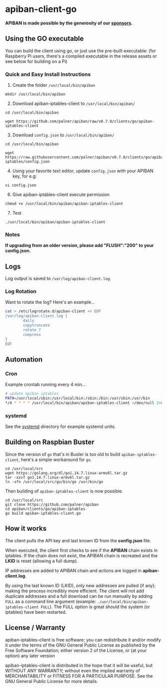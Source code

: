 # apiban-client-go

**APIBAN is made possible by the generosity of our [sponsors](https://apiban.org/doc.html#sponsors).**

## Using the GO executable

You can build the client using go, or just use the pre-built executable: (for Raspberry Pi users, there's a compiled executable in the release assets or see below for building on a Pi)

### Quick and Easy Install Instructions

1. Create the folder `/usr/local/bin/apiban`
  
```shell 
mkdir /usr/local/bin/apiban 
```

2. Download apiban-iptables-client to `/usr/local/bin/apiban/`
    
```shell 
cd /usr/local/bin/apiban    
```

```shell 
wget https://github.com/palner/apiban/raw/v0.7.0/clients/go/apiban-iptables-client   
```

3. Download `config.json` to `/usr/local/bin/apiban/`

```shell
cd /usr/local/bin/apiban
```

```shell
wget https://raw.githubusercontent.com/palner/apiban/v0.7.0/clients/go/apiban-iptables/config.json
```

4. Using your favorite text editor, update `config.json` with your APIBAN key, for e.g:

```shell
vi config.json
```

6. Give apiban-iptables-client execute permission

```shell
chmod +x /usr/local/bin/apiban/apiban-iptables-client
```

7. Test

```shell 
./usr/local/bin/apiban/apiban-iptables-client 
```

### Notes

**If upgrading from an older version, please add "FLUSH":"200" to your config.json.**

## Logs

Log output is saved to `/var/log/apiban-client.log`. 

### Log Rotation

Want to rotate the log? Here's an example...

```bash
cat > /etc/logrotate.d/apiban-client << EOF
/var/log/apiban-client.log {
        daily
        copytruncate
        rotate 7
        compress
}
EOF
```

## Automation

### Cron

Example crontab running every 4 min...

```bash
# update apiban iptables
PATH=/usr/local/sbin:/usr/local/bin:/sbin:/bin:/usr/sbin:/usr/bin
*/4 * * * * /usr/local/bin/apiban/apiban-iptables-client >/dev/null 2>&1
```

### systemd

See the [systemd](systemd/) directory for example systemd units.

## Building on Raspbian Buster

Since the version of `go` that's in Buster is too old to build `apiban-iptables-client`, here's a simple workaround for `go`.

```
cd /usr/local/src
wget https://golang.org/dl/go1.14.7.linux-armv6l.tar.gz
tar -xzvf go1.14.7.linux-armv6l.tar.gz
ln -sfn /usr/local/src/go/bin/go /usr/bin/go
```

Then building of `apiban-iptables-client` is now possible.

```
cd /usr/local/src
git clone https://github.com/palner/apiban
cd apiban/clients/go/apiban-iptables
go build apiban-iptables-client.go
```

## How it works

The client pulls the API key and last known ID from the **config.json** file.

When executed, the client first checks to see if the **APIBAN** chain exists in iptables. If the chain does not exist, the APIBAN chain is recreated and the **LKID** is reset (allowing a full dump).

IP addresses are added to APIBAN chain and actions are logged in **apiban-client.log**.

By using the last known ID (LKID), only new addresses are pulled (if any); making the process incredibly more efficient. The client will not add duplicate addresses and a full download can be run manually by adding `FULL` as a command line argument (example: `./usr/local/bin/apiban-iptables-client FULL`). The FULL option is great should the system (or iptables) have been restarted.

## License / Warranty

apiban-iptables-client is free software; you can redistribute it and/or modify it under the terms of the GNU General Public License as published by the Free Software Foundation; either version 2 of the License, or (at your option) any later version

apiban-iptables-client is distributed in the hope that it will be useful, but WITHOUT ANY WARRANTY; without even the implied warranty of MERCHANTABILITY or FITNESS FOR A PARTICULAR PURPOSE. See the GNU General Public License for more details.
